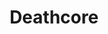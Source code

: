 ---
title: Deathcore
crosslinks:
- youtubefactsbot
- youtubot
- Metalcore
- MelodicDeathMetal
- Metal
- MassdropBot
- melodichardcore
- BrutalDeathMetal
- corejerk
- TechnicalDeathMetal
- metal
- u_imguralbumbot
- OutOfTheLoop
- AMAAggregator
- ShitElitistsSay
- wallpapers
- Currentlytripping
- ShitTheFalseSay
- metal_me_irl
- tmsbmeta
---